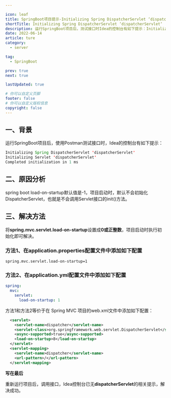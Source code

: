 ```yaml
---

icon: leaf
title: SpringBoot项目提示-Initializing Spring DispatcherServlet ‘dispatcherServlet‘ 的解决办法
shortTitle: Initializing Spring DispatcherServlet ‘dispatcherServlet‘
description: 运行SpringBoot项目后，测试接口时Idea的控制台有如下提示：Initializing Spring DispatcherServlet 'dispatcherServlet' Initializing Servlet 'dispatcherServlet' Completed initialization in 1 ms
date: 2022-06-14
article: ture
category: 
  - server

tag: 
  - SpringBoot

prev: true
next: true

lastUpdated: true

# 你可以自定义页脚
footer: false
# 你可以自定义版权信息
copyright: false
---
```




## 一、背景
运行SpringBoot项目后，使用Postman测试接口时，Idea的控制台有如下提示：

```java
Initializing Spring DispatcherServlet 'dispatcherServlet'
Initializing Servlet 'dispatcherServlet'
Completed initialization in 1 ms
```
## 二、原因分析
spring boot load-on-startup默认值是-1，项目启动时，默认不会初始化DispatcherServlet，也就是不会调用Servlet接口的init()方法。

## 三、解决方法
将**spring.mvc.servlet.load-on-startup**设置成**0或正整数**，项目启动时执行初始化即可解决。

### 方法1、在application.properties配置文件中添加如下配置

```
spring.mvc.servlet.load-on-startup=1
```
### 方法2、在application.yml配置文件中添加如下配置

```yaml
spring:
  mvc:
    servlet:
      load-on-startup: 1
```
方法1和方法2等价于在 Spring MVC 项目的web.xml文件中添加如下配置：

```xml
  <servlet>
  	<servlet-name>dispatcher</servlet-name>
  	<servlet-class>org.springframework.web.servlet.DispatcherServlet</servlet-class>
  	<async-supported>true</async-supported>
  	<load-on-startup>8</load-on-startup>
  </servlet>
  <servlet-mapping>
  	<servlet-name>dispatcher</servlet-name>
  	<url-pattern>/</url-pattern>
  </servlet-mapping>
```


**写在最后**

重新运行项目后，调用接口，Idea控制台已无**dispatcherServlet**的相关提示，解决成功。
